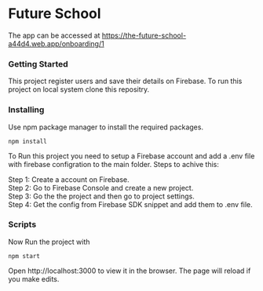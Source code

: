 # Future School
The app can be accessed at https://the-future-school-a44d4.web.app/onboarding/1

### Getting Started

This project register users and save their details on Firebase.
To run this project on local system clone this repositry.

### Installing

Use npm package manager to install the required packages.

```
npm install
```

To Run this project you need to setup a Firebase account and add a .env file with firebase configration to the main folder.
Steps to achive this:

Step 1: Create a account on Firebase.  
Step 2: Go to Firebase Console and create a new project.  
Step 3: Go the the project and then go to project settings.  
Step 4: Get the config from Firebase SDK snippet and add them to .env file.   

### Scripts 

Now Run the project with 
```
npm start
```
Open http://localhost:3000 to view it in the browser.
The page will reload if you make edits.
